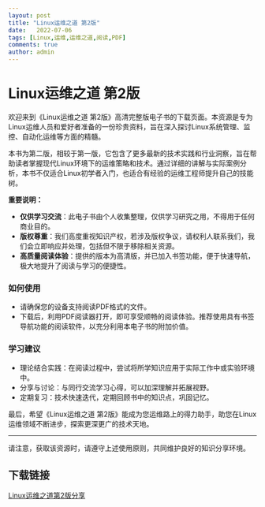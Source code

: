 ```yaml
---
layout: post
title: "Linux运维之道 第2版"
date:   2022-07-06
tags: [Linux,运维,运维之道,阅读,PDF]
comments: true
author: admin
---
```

# Linux运维之道 第2版

欢迎来到《Linux运维之道 第2版》高清完整版电子书的下载页面。本资源是专为Linux运维人员和爱好者准备的一份珍贵资料，旨在深入探讨Linux系统管理、监控、自动化运维等方面的精髓。

本书为第二版，相较于第一版，它包含了更多最新的技术实践和行业洞察，旨在帮助读者掌握现代Linux环境下的运维策略和技术。通过详细的讲解与实际案例分析，本书不仅适合Linux初学者入门，也适合有经验的运维工程师提升自己的技能树。

**重要说明：**
- **仅供学习交流**：此电子书由个人收集整理，仅供学习研究之用，不得用于任何商业目的。
- **版权尊重**：我们高度重视知识产权，若涉及版权争议，请权利人联系我们，我们会立即响应并处理，包括但不限于移除相关资源。
- **高质量阅读体验**：提供的版本为高清版，并已加入书签功能，便于快速导航，极大地提升了阅读与学习的便捷性。

### 如何使用
- 请确保您的设备支持阅读PDF格式的文件。
- 下载后，利用PDF阅读器打开，即可享受顺畅的阅读体验。推荐使用具有书签导航功能的阅读软件，以充分利用本电子书的附加价值。

### 学习建议
- 理论结合实践：在阅读过程中，尝试将所学知识应用于实际工作中或实验环境中。
- 分享与讨论：与同行交流学习心得，可以加深理解并拓展视野。
- 定期复习：技术快速迭代，定期回顾书中的知识点，巩固记忆。

最后，希望《Linux运维之道 第2版》能成为您运维路上的得力助手，助您在Linux运维领域不断进步，探索更深更广的技术天地。

--- 

请注意，获取该资源时，请遵守上述使用原则，共同维护良好的知识分享环境。

## 下载链接

[Linux运维之道第2版分享](https://pan.quark.cn/s/e623a47023ec)